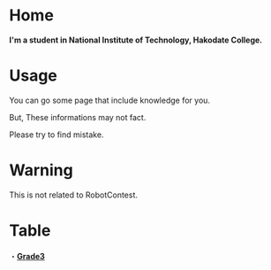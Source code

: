 # Home
**I'm a student in National Institute of Technology, Hakodate College.**

# Usage
You can go some page that include knowledge for you.

But, These informations may not fact. 

Please try to find mistake.

# Warning
This is not related to RobotContest.


# Table

・**[Grade3](./Grade3/index.md)**